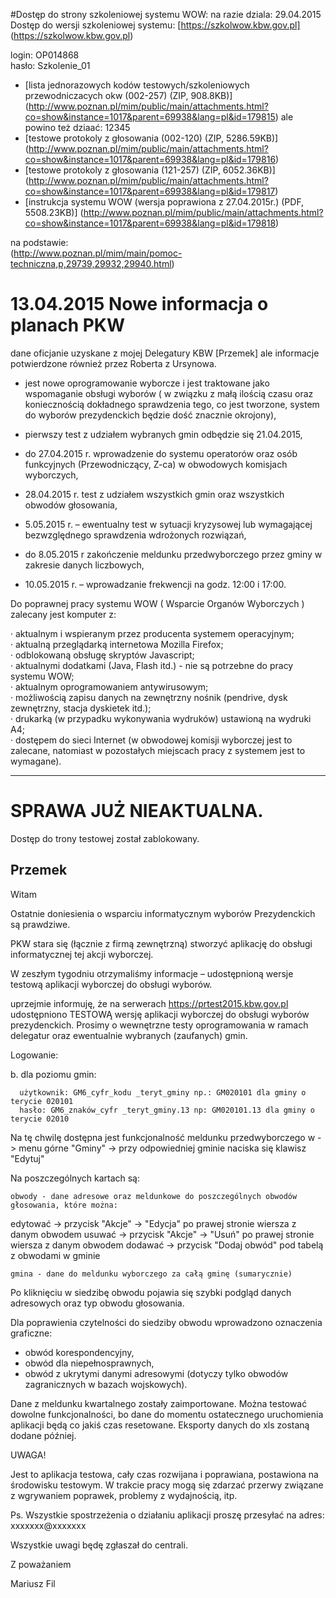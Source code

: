 #Dostęp do strony szkoleniowej systemu WOW:
na razie dziala: 29.04.2015  
Dostęp do wersji szkoleniowej systemu: [https://szkolwow.kbw.gov.pl] (https://szkolwow.kbw.gov.pl)

login: OP014868  
hasło: Szkolenie_01  

* [lista jednorazowych kodów testowych/szkoleniowych przewodniczacych okw (002-257) (ZIP, 908.8KB)] (http://www.poznan.pl/mim/public/main/attachments.html?co=show&instance=1017&parent=69938&lang=pl&id=179815) ale powino też dziaać: 12345  
* [testowe protokoly z głosowania (002-120) (ZIP, 5286.59KB)] (http://www.poznan.pl/mim/public/main/attachments.html?co=show&instance=1017&parent=69938&lang=pl&id=179816)  
* [testowe protokoly z głosowania (121-257) (ZIP, 6052.36KB)] (http://www.poznan.pl/mim/public/main/attachments.html?co=show&instance=1017&parent=69938&lang=pl&id=179817)  
* [instrukcja systemu WOW (wersja poprawiona z 27.04.2015r.) (PDF, 5508.23KB)] (http://www.poznan.pl/mim/public/main/attachments.html?co=show&instance=1017&parent=69938&lang=pl&id=179818)  

na podstawie:  
(http://www.poznan.pl/mim/main/pomoc-techniczna,p,29739,29932,29940.html)

# 13.04.2015 Nowe informacja o planach PKW
dane oficjanie uzyskane z mojej Delegatury KBW [Przemek] ale informacje potwierdzone również przez Roberta z Ursynowa.

- jest nowe oprogramowanie wyborcze i jest traktowane jako wspomaganie obsługi wyborów ( w związku z małą ilością czasu oraz koniecznością dokładnego sprawdzenia tego, co jest tworzone, system do wyborów prezydenckich będzie dość znacznie okrojony), 

- pierwszy test z udziałem wybranych gmin odbędzie się 21.04.2015,

- do 27.04.2015 r. wprowadzenie do systemu operatorów oraz osób funkcyjnych (Przewodniczący, Z-ca) w obwodowych komisjach wyborczych,

- 28.04.2015 r.  test z udziałem wszystkich gmin oraz wszystkich obwodów głosowania,

- 5.05.2015 r. – ewentualny test w sytuacji kryzysowej lub wymagającej bezwzględnego sprawdzenia wdrożonych rozwiązań,

- do 8.05.2015 r zakończenie meldunku przedwyborczego przez gminy w zakresie danych liczbowych,

- 10.05.2015 r. – wprowadzanie frekwencji  na godz. 12:00 i 17:00. 

Do poprawnej pracy systemu WOW ( Wsparcie Organów Wyborczych ) zalecany jest komputer z:

·         aktualnym i wspieranym przez producenta systemem operacyjnym;  
·         aktualną przeglądarką internetowa Mozilla Firefox;  
·         odblokowaną obsługę skryptów Javascript;  
·         aktualnymi dodatkami (Java, Flash itd.) - nie są potrzebne do pracy systemu WOW;  
·         aktualnym oprogramowaniem antywirusowym;  
·         możliwością zapisu danych na zewnętrzny nośnik (pendrive, dysk zewnętrzny, stacja dyskietek itd.);  
·         drukarką (w przypadku wykonywania wydruków) ustawioną na wydruki A4;  
·         dostępem do sieci Internet (w obwodowej komisji wyborczej jest to zalecane, natomiast w pozostałych miejscach pracy z systemem jest to wymagane).  

  ***********************************************
  
# SPRAWA JUŻ NIEAKTUALNA.  
Dostęp do trony testowej został zablokowany.

Przemek
----------------------------------------------------


Witam

 

Ostatnie doniesienia o wsparciu informatycznym wyborów Prezydenckich są prawdziwe.

PKW stara się (łącznie z firmą zewnętrzną) stworzyć aplikację do obsługi informatycznej tej akcji wyborczej.

W zeszłym tygodniu otrzymaliśmy informacje – udostępnioną wersje testową aplikacji wyborczej do obsługi wyborów.

 

 

uprzejmie informuję, że na serwerach https://prtest2015.kbw.gov.pl udostępniono TESTOWĄ wersję aplikacji wyborczej do obsługi wyborów prezydenckich. Prosimy o wewnętrzne testy oprogramowania w ramach delegatur oraz ewentualnie wybranych (zaufanych) gmin.

 
Logowanie:

b. dla poziomu gmin:

      użytkownik: GM6_cyfr_kodu _teryt_gminy np.: GM020101 dla gminy o terycie 020101
      hasło: GM6_znaków_cyfr _teryt_gminy.13 np: GM020101.13 dla gminy o terycie 02010


Na tę chwilę dostępna jest funkcjonalność meldunku przedwyborczego w -> menu górne "Gminy" -> przy odpowiedniej gminie naciska się klawisz "Edytuj"

Na poszczególnych kartach są:

    obwody - dane adresowe oraz meldunkowe do poszczególnych obwodów głosowania, które można:

edytować -> przycisk "Akcje" -> "Edycja" po prawej stronie wiersza z danym obwodem
usuwać -> przycisk "Akcje" -> "Usuń" po prawej stronie wiersza z danym obwodem
dodawać -> przycisk "Dodaj obwód" pod tabelą z obwodami w gminie

    gmina - dane do meldunku wyborczego za całą gminę (sumarycznie)

Po kliknięciu w siedzibę obwodu pojawia się szybki podgląd danych adresowych oraz typ obwodu głosowania.

Dla poprawienia czytelności do siedziby obwodu wprowadzono oznaczenia graficzne:
 - obwód korespondencyjny,
- obwód dla niepełnosprawnych,
- obwód z ukrytymi danymi adresowymi (dotyczy tylko obwodów zagranicznych w bazach wojskowych).

Dane z meldunku kwartalnego zostały zaimportowane. Można testować dowolne funkcjonalności, bo dane do momentu ostatecznego uruchomienia aplikacji będą co jakiś czas resetowane. Eksporty danych do xls zostaną dodane później.


UWAGA!


Jest to aplikacja testowa, cały czas rozwijana i poprawiana, postawiona na środowisku testowym. W trakcie pracy mogą się zdarzać przerwy związane z wgrywaniem poprawek, problemy z wydajnością, itp.

 

Ps. Wszystkie spostrzeżenia o działaniu aplikacji proszę przesyłać na adres: xxxxxxx@xxxxxxx

Wszystkie uwagi będę zgłaszał do centrali.

 

Z poważaniem

Mariusz Fil
